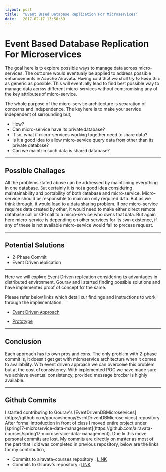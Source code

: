 ```yaml
---
layout: post
title:  "Event Based Database Replication For Microservices"
date:   2017-02-17 13:50:39
---
```


<h1>Event Based Database Replication For Microservices</h1>

<p>The goal here is to explore possible ways to manage data across micro-services. The outcome would eventually be applied to address possible enhancements in Aapche Airavata. Having said that we shall try to keep this as generic as possible. This will eventually lead to find best possible way to manage data across different micro-services without compromising any of the key attributes of micro-service.</p>

<p>The whole purpose of the micro-service architecture is separation of concerns and independence. The key here is to make your service independent of surrounding but,</p>


<ul>
<li>How?</li>
<li>Can micro-service have its private database?</li>
<li>If so, what if micro-services working together need to share data?</li>
<li>Is it a good idea to allow micro-service query data from other than its private database?</li>
<li>Can we maintain such data is shared database?</li>
</ul>

<hr />

<h2>Possible Challages</h2>

<p>All the problems stated above can be addressed by maintaining everything in one database. But certainly it is not a good idea considering maintainability and portability of both database and micro-service. Micro-service should be responsible to maintain only required data. But as we think through, it would lead to a data sharing problem. If one micro-service requires data created by other, it would need to make either direct remote database call or CPI call to a micro-service who owns that data. But again here micro-service is depending on other services for its own existence, if any of these is not available micro-service would fail to process request.</p>

<hr />

<h2>Potential Solutions</h2>
<ul>
<li>2-Phase Commit</li>
<li>Event Driven replication</li>
</ul>

<hr />

<p>Here we will explore Event Driven replication considering its advantages in distributed environment. Gourav and I started finding possible solutions and have implemented proof of concept for the same.</p>
<p>Please refer below links which detail our findings and instructions to work through the implementation.</p>


* [Event Driven Approach](https://github.com/airavata-courses/spring17-microservice-data-management/wiki/An-Event-Driven-Architecture-Explained)   

* [Prototype](https://github.com/airavata-courses/spring17-microservice-data-management/wiki/Event-Driven-DB:-Steps-to-Run-Prototype)

<hr />

<h2>Conclusion</h2>
<p>Each approach has its own pros and cons. The only problem with 2-phase commit is, it doesn't get get with microservice architecture when it comes to availability. With event driven approach we can overcome this problem but at the cost of consistency. With implemented POC we have made sure we achieve eventual consistency, provided message brocker is highly available.</p>

<hr />

<h2>Github Commits</h2>
I started contributing to Gourav's [EventDrivenDBMicroservices](https://github.com/gouravshenoy/EventDrivenDBMicroservices) repository. After formal introduction in front of class I moved entire project under [spring17-microservice-data-management](https://github.com/airavata-courses/spring17-microservice-data-management). Due to this move personal commits are lost. My commits are directly on master as most of the part that I did was completed in previous repository, below are the links for my contribution,

* Commits to airavata-courses repository : [LINK](https://github.com/airavata-courses/spring17-microservice-data-management/commits/master)
* Commits to Gourav's repository : [LINK](https://github.com/gouravshenoy/EventDrivenDBMicroservices/commits)

